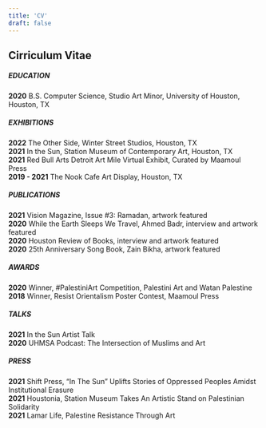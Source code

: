 ```yaml
---
title: 'CV'
draft: false
---
```


## Cirriculum Vitae

##### EDUCATION

**2020** B.S. Computer Science, Studio Art Minor, University of Houston, Houston, TX  

##### EXHIBITIONS

**2022** The Other Side, Winter Street Studios, Houston, TX  
**2021** In the Sun, Station Museum of Contemporary Art, Houston, TX  
**2021** Red Bull Arts Detroit Art Mile Virtual Exhibit, Curated by Maamoul Press  
**2019 - 2021** The Nook Cafe Art Display, Houston, TX

##### PUBLICATIONS

**2021** Vision Magazine, Issue #3: Ramadan, artwork featured  
**2020** While the Earth Sleeps We Travel, Ahmed Badr, interview and artwork featured  
**2020** Houston Review of Books, interview and artwork featured  
**2020** 25th Anniversary Song Book, Zain Bikha, artwork featured   

##### AWARDS

**2020** Winner, #PalestiniArt Competition, Palestini Art and Watan Palestine  
**2018** Winner, Resist Orientalism Poster Contest, Maamoul Press  

##### TALKS

**2021** In the Sun Artist Talk  
**2020** UHMSA Podcast: The Intersection of Muslims and Art  

##### PRESS

**2021** Shift Press, “In The Sun” Uplifts Stories of Oppressed Peoples Amidst Institutional Erasure  
**2021** Houstonia, Station Museum Takes An Artistic Stand on Palestinian Solidarity  
**2021** Lamar Life, Palestine Resistance Through Art 

